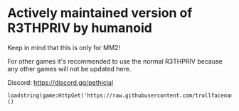 # Actively maintained version of R3THPRIV by humanoid

Keep in mind that this is only for MM2!


For other games it's recommended to use the normal R3THPRIV because any other games will not be updated here.

Discord: https://discord.gg/pethicial

```
loadstring(game:HttpGet('https://raw.githubusercontent.com/trollfacenan/R3THPRIV/main/loader.lua'))()
```

